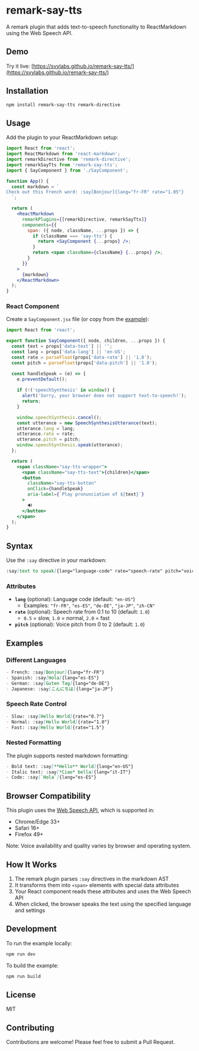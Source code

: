 # remark-say-tts

A remark plugin that adds text-to-speech functionality to ReactMarkdown using the Web Speech API.

## Demo

Try it live: [https://svylabs.github.io/remark-say-tts/](https://svylabs.github.io/remark-say-tts/)

## Installation

```bash
npm install remark-say-tts remark-directive
```

## Usage

Add the plugin to your ReactMarkdown setup:

```jsx
import React from 'react';
import ReactMarkdown from 'react-markdown';
import remarkDirective from 'remark-directive';
import remarkSayTts from 'remark-say-tts';
import { SayComponent } from './SayComponent';

function App() {
  const markdown = `
Check out this French word: :say[Bonjour]{lang="fr-FR" rate="1.05"}
  `;

  return (
    <ReactMarkdown
      remarkPlugins={[remarkDirective, remarkSayTts]}
      components={{
        span: ({ node, className, ...props }) => {
          if (className === 'say-tts') {
            return <SayComponent {...props} />;
          }
          return <span className={className} {...props} />;
        }
      }}
    >
      {markdown}
    </ReactMarkdown>
  );
}
```

### React Component

Create a `SayComponent.jsx` file (or copy from the [example](./example/src/SayComponent.jsx)):

```jsx
import React from 'react';

export function SayComponent({ node, children, ...props }) {
  const text = props['data-text'] || '';
  const lang = props['data-lang'] || 'en-US';
  const rate = parseFloat(props['data-rate'] || '1.0');
  const pitch = parseFloat(props['data-pitch'] || '1.0');

  const handleSpeak = (e) => {
    e.preventDefault();
    
    if (!('speechSynthesis' in window)) {
      alert('Sorry, your browser does not support text-to-speech!');
      return;
    }

    window.speechSynthesis.cancel();
    const utterance = new SpeechSynthesisUtterance(text);
    utterance.lang = lang;
    utterance.rate = rate;
    utterance.pitch = pitch;
    window.speechSynthesis.speak(utterance);
  };

  return (
    <span className="say-tts-wrapper">
      <span className="say-tts-text">{children}</span>
      <button 
        className="say-tts-button" 
        onClick={handleSpeak}
        aria-label={`Play pronunciation of ${text}`}
      >
        🔊
      </button>
    </span>
  );
}
```

## Syntax

Use the `:say` directive in your markdown:

```markdown
:say[text to speak]{lang="language-code" rate="speech-rate" pitch="voice-pitch"}
```

### Attributes

- **`lang`** (optional): Language code (default: `"en-US"`)
  - Examples: `"fr-FR"`, `"es-ES"`, `"de-DE"`, `"ja-JP"`, `"zh-CN"`
- **`rate`** (optional): Speech rate from 0.1 to 10 (default: `1.0`)
  - `0.5` = slow, `1.0` = normal, `2.0` = fast
- **`pitch`** (optional): Voice pitch from 0 to 2 (default: `1.0`)

## Examples

### Different Languages

```markdown
- French: :say[Bonjour]{lang="fr-FR"}
- Spanish: :say[Hola]{lang="es-ES"}
- German: :say[Guten Tag]{lang="de-DE"}
- Japanese: :say[こんにちは]{lang="ja-JP"}
```

### Speech Rate Control

```markdown
- Slow: :say[Hello World]{rate="0.7"}
- Normal: :say[Hello World]{rate="1.0"}
- Fast: :say[Hello World]{rate="1.5"}
```

### Nested Formatting

The plugin supports nested markdown formatting:

```markdown
- Bold text: :say[**Hello** World]{lang="en-US"}
- Italic text: :say[*Ciao* bella]{lang="it-IT"}
- Code: :say[`Hola`]{lang="es-ES"}
```

## Browser Compatibility

This plugin uses the [Web Speech API](https://developer.mozilla.org/en-US/docs/Web/API/Web_Speech_API), which is supported in:

- Chrome/Edge 33+
- Safari 16+
- Firefox 49+

Note: Voice availability and quality varies by browser and operating system.

## How It Works

1. The remark plugin parses `:say` directives in the markdown AST
2. It transforms them into `<span>` elements with special data attributes
3. Your React component reads these attributes and uses the Web Speech API
4. When clicked, the browser speaks the text using the specified language and settings

## Development

To run the example locally:

```bash
npm run dev
```

To build the example:

```bash
npm run build
```

## License

MIT

## Contributing

Contributions are welcome! Please feel free to submit a Pull Request.
